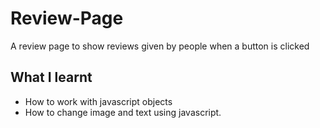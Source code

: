 # Review-Page
A review page to show reviews given by people when a button is clicked
## What I learnt
- How to work with javascript objects 
- How to change image and text using javascript.
